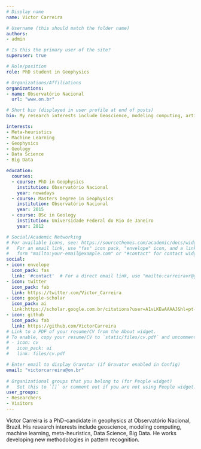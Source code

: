 ```yaml
---
# Display name
name: Victor Carreira

# Username (this should match the folder name)
authors:
- admin

# Is this the primary user of the site?
superuser: true

# Role/position
role: PhD student in Geophysics

# Organizations/Affiliations
organizations:
- name: Observatório Nacional
  url: "www.on.br"

# Short bio (displayed in user profile at end of posts)
bio: My research interests include Geoscience, modeling computing, artificial intelligence, programmable matter, data science and Big Data.

interests:
- Meta-heuristics
- Machine Learning
- Geophysics
- Geology
- Data Science
- Big Data

education:
  courses:
  - course: PhD in Geophysics
    institution: Observatório Nacional
    year: nowadays
  - course: Masters Degree in Geophysics
    institution: Observatório Nacional
    year: 2015
  - course: BSc in Geology
    institution: Universidade Federal do Rio de Janeiro
    year: 2012

# Social/Academic Networking
# For available icons, see: https://sourcethemes.com/academic/docs/widgets/#icons
#   For an email link, use "fas" icon pack, "envelope" icon, and a link in the
#   form "mailto:your-email@example.com" or "#contact" for contact widget.
social:
- icon: envelope
  icon_pack: fas
  link: '#contact'  # For a direct email link, use "mailto:carreiravr@gmail.com".
- icon: twitter
  icon_pack: fab
  link: https://twitter.com/Victor_Carreira
- icon: google-scholar
  icon_pack: ai
  link:https://scholar.google.com.br/citations?user=A1vLKEwAAAAJ&hl=pt-BR&authuser=1
- icon: github
  icon_pack: fab
  link: https://github.com/VictorCarreira
# Link to a PDF of your resume/CV from the About widget.
# To enable, copy your resume/CV to `static/files/cv.pdf` and uncomment the lines below.  
# - icon: cv
#   icon_pack: ai
#   link: files/cv.pdf

# Enter email to display Gravatar (if Gravatar enabled in Config)
email: "victorcarreira@on.br"
  
# Organizational groups that you belong to (for People widget)
#   Set this to `[]` or comment out if you are not using People widget.  
user_groups:
- Researchers
- Visitors
---
```


Victor Carreira is a PhD-candidate in geophysics at Observatório Nacional, Brazil. His research interests include geoscience, modeling computing, machine learning, meta-heuristics, Data Science, Big Data. He works developing new methodologies in pattern recognition.

